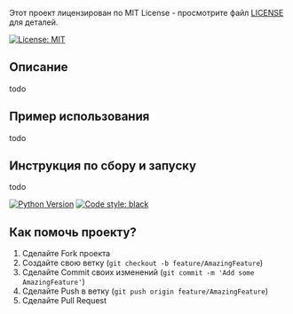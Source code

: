 Этот проект лицензирован по MIT License - просмотрите файл [LICENSE](LICENSE) для деталей.

[![License: MIT](https://img.shields.io/badge/License-MIT-yellow.svg)](https://opensource.org/licenses/MIT)

## Описание 
todo

## Пример использования 
todo

## Инструкция по сбору и запуску 
todo

[![Python Version](https://img.shields.io/badge/python-3.9%20|%203.10%20|%203.11-blue)](https://www.python.org/)
[![Code style: black](https://img.shields.io/badge/code%20style-black-000000.svg)](https://github.com/psf/black)

## Как помочь проекту?
1. Сделайте Fork проекта
2. Создайте свою ветку (`git checkout -b feature/AmazingFeature`)
3. Сделайте Commit своих изменений (`git commit -m 'Add some AmazingFeature'`)
4. Сделайте Push в ветку (`git push origin feature/AmazingFeature`)
5. Сделайте Pull Request

